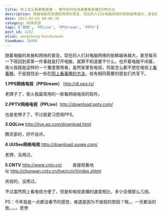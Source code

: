 ```yaml
---
title: 网上怎么看春晚直播 - 教你如何在线看春晚直播的5种方法
description: 随着电脑的发展和网络的普及，现在的人们对电脑网络的依赖越来越大，甚至每天一下班回到家第一件事就是打开电脑，就算不知道要干什么，也开着电脑干闲着，">夜火我就是这样的一个重度使用者。虽然家里有电视，但是怎么都不想在电视上post/wangshang-kanchunwan.html">看春晚，于是就找出一些在post/wangshang-kanchunwan.html">网上看春晚的方法，给有相同需要的朋友们共享下。……
date: 2011-02-03 09:08:39
category: 网络资源
tags: ['视频', 'PPLive', 'PPStream', 'PPTV']
post_id: 1232
alias: wangshang-kanchunwan
ViewNums: 16098
---
```


随着电脑的发展和网络的普及，现在的人们对电脑网络的依赖越来越大，甚至每天一下班回到家第一件事就是打开电脑，就算不知道要干什么，也开着电脑干闲着，夜火我就是这样的一个重度使用者。虽然家里有电视，但是怎么都不想在电视上[看春晚](/blog/wangshang-kanchunwan)，于是就找出一些在[网上看春晚的方法](/blog/wangshang-kanchunwan)，给有相同需要的朋友们共享下。

**1.PPS网络电视（PPStream）** <http://dl.pps.tv/>

老牌子了，夜火我最常用的一款看网络电视的软件。

**2.PPTV网络电视（PPLive）**<http://download.pptv.com/>

也是老牌子了，不过我更习惯用PPS。

**3.QQLive** <http://live.qq.com/download.html>

腾讯家的，好坏自评。

**4.UUSee网络电视** <http://download.uusee.com/>

老牌，没用过。

**5.CNTV** <http://www.cntv.cn/>
        直接观看地址 <http://chunwan.cntv.cn/live/cctv1/index.shtml>

央视的，没用过。

不过虽然网上看电视方便了，但是和电视直播的速度相比，多少会慢那么几拍。

PS：今年我是一点都没春节的感觉，难道是因为不放假的原因？唉。。一天都没的放。。。。悲惨

